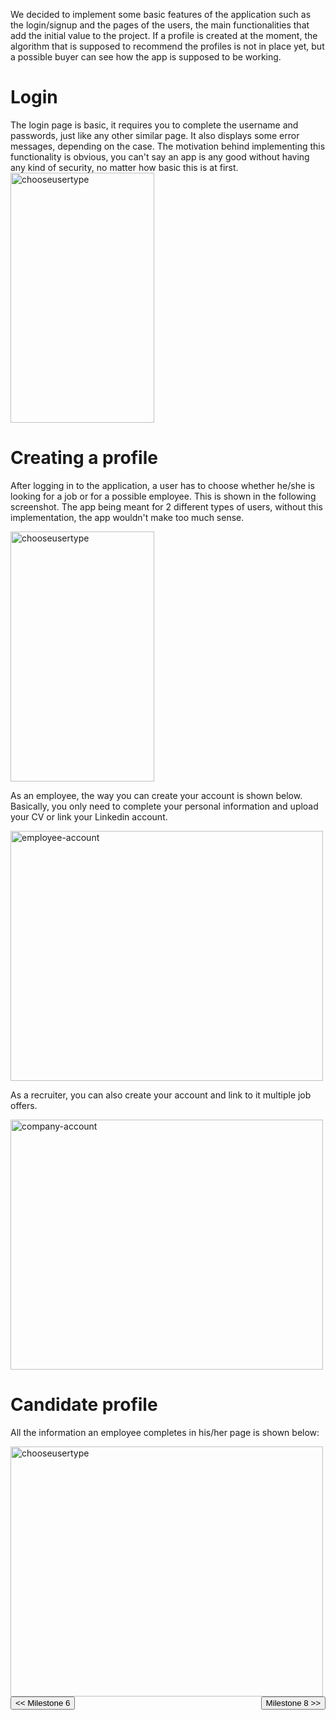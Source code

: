 We decided to implement some basic features of the application such as the login/signup and the pages of the users, the main functionalities that add the initial value to the project. If a profile is created at the moment, the algorithm that is supposed to recommend the profiles is not in place yet, but a possible buyer can see how the app is supposed to be working.


# Login
The login page is basic, it requires you to complete the username and passwords, just like any other similar page. It also displays some error messages, depending on the case. The motivation behind implementing this functionality is obvious, you can't say an app is any good without having any kind of security, no matter how basic this is at first.
<img src="/connect.github.io/images/MVP/choose-profile-type.png" alt="chooseusertype" height="400" width="230">

# Creating a profile
After logging in to the application, a user has to choose whether he/she is looking for a job or for a possible employee. This is shown in the following screenshot. The app being meant for 2 different types of users, without this implementation, the app wouldn't make too much sense.
<div id="soloImg">
  <img src="/connect.github.io/images/MVP/choose-profile-type.png" alt="chooseusertype" height="400" width="230">
</div>


As an employee, the way you can create your account is shown below. Basically, you only need to complete your personal information and upload your CV or link your Linkedin account.
<div id="soloImg">
  <img src="/connect.github.io/images/MVP/create-employee-account.png" alt="employee-account" height="400" width="500">
</div>


As a recruiter, you can also create your account and link to it multiple job offers.
<div id="soloImg">
  <img src="/connect.github.io/images/MVP/create-company-account.png" alt="company-account" height="400" width="500">
</div>


# Candidate profile
All the information an employee completes in his/her page is shown below:
<div id="soloImg">
  <img src="/connect.github.io/images/MVP/candidate-profile.png" alt="chooseusertype" height="400" width="500">
</div>


<div style="display:inline; float:left">
<input type="button" class="button" value="<< Milestone 6" onclick="window.location.href='milestone6.html'" />
</div>
<div style="display:inline; float:right">
<input type="button" class="button" value="Milestone 8 >>" onclick="window.location.href='milestone8.html'" />
</div>
